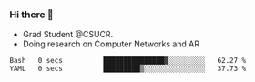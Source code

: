 ### Hi there 👋
- Grad Student @CSUCR. 
- Doing research on Computer Networks and AR
<!--START_SECTION:waka-->

```text
Bash   0 secs          ███████████████▓░░░░░░░░░   62.27 %
YAML   0 secs          █████████▒░░░░░░░░░░░░░░░   37.73 %
```

<!--END_SECTION:waka-->
<!--
**jluo117/jluo117** is a ✨ _special_ ✨ repository because its `README.md` (this file) appears on your GitHub profile.

Here are some ideas to get you started:

- 🔭 I’m currently working on ...
- 🌱 I’m currently learning ...
- 👯 I’m looking to collaborate on ...
- 🤔 I’m looking for help with ...
- 💬 Ask me about ...
- 📫 How to reach me: ...
- 😄 Pronouns: ...
- ⚡ Fun fact: ...
-->
